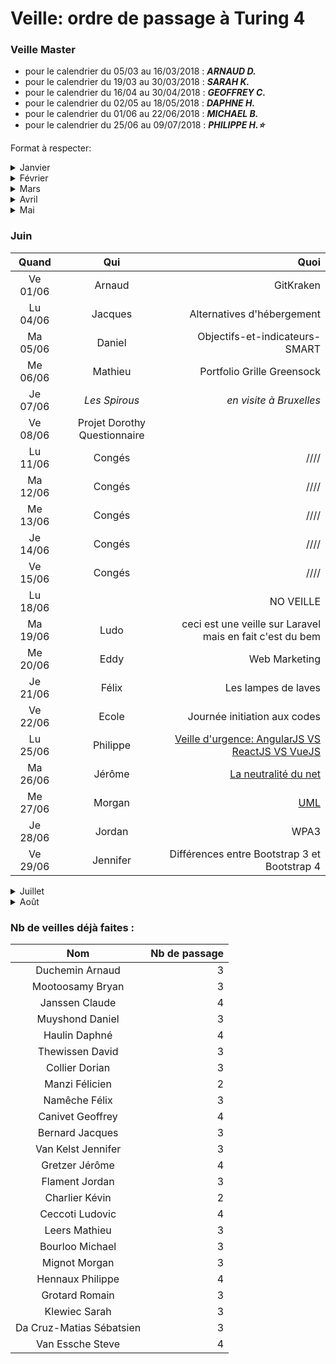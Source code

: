 ﻿# Veille: ordre de passage à Turing 4
 
 ### Veille Master
- pour le calendrier du 05/03 au 16/03/2018 : ***ARNAUD D.***
- pour le calendrier du 19/03 au 30/03/2018 : ***SARAH K.*** 
- pour le calendrier du 16/04 au 30/04/2018 : ***GEOFFREY C.***
- pour le calendrier du 02/05 au 18/05/2018 : ***DAPHNE H.***
- pour le calendrier du 01/06 au 22/06/2018 : ***MICHAEL B.***
- pour le calendrier du 25/06 au 09/07/2018 : ***PHILIPPE H.:star:***

Format à respecter:   

<details> 
  <summary>Janvier </summary>

 | Date          | Nom              | Sujet              |
 |:----------------:|:----------------:| ------------------:|
 | Je 25/01 | Claude | [Google AMP](https://github.com/ClaudeJanssenPro/veille250118_amp) |
 | Ve 26/01 | Dorian C| [La méthode Jacotot](https://contattafiles.s3-us-west-1.amazonaws.com/tnt14094/8FxtYHOcQ-GuswT/jacotot.pdf) |
 | Lu 29/01 | Steve Van E.     | [Les grilles CSS](https://github.com/Steve-VE/CSS-Grid) |
 | Ma 30/01 | Sarah            | [Optimisation d'image]() |
 | Me 31/01 | Mathieu L.       | [html 5.1]() |

</details>
<details> 
  <summary>Février </summary>

| Date          | Nom              | Sujet              |
|:----------------:|:----------------:| ------------------:|
| Je 01/02 | Bryan Moot. | [Les failles Meltdown et Spectre](https://contattafiles.s3-us-west-1.amazonaws.com/tnt14094/6OUhj2ygWaeTTMR/Veille%20Technologique.docx) |
| Ve 02/02 | Ludovic .C | [GPU et AI]() |
| Lu 05/02 | Jennifer         | [Material design]()  |
| Ma 06/02 | Geoffrey | [Présenter avec Prezi](https://prezi.com/) |
| Me 07/02 | Jordan           | [Big data]() |
| Je 08/02 | Kevin D.         | [Les réseaux Wifi et mobiles](https://contattafiles.s3-us-west-1.amazonaws.com/tnt14094/uY9k3EfBqzse9EZ/Les%20r%C3%A9seaux%20Wifi%20et%20mobiles.pptx) |
| Ve 09/02 | Michael B.       | [Bootstrap]() |
| Lu 12/02 | _Fantomas_       | _Don't Forget Your Veille_ |
| Ma 13/02 | Romain           | Atomic Design  |
| Me 14/02 | Gretzer J        | Ransonware |
| Je 15/02 | Daniel           | La smart |
| Ve 16/02 | Arnaud           | plugin flashplayer |
| Lu 19/02 | Jacques          | Images Libre |
| Ma 20/02 | Claude           | Coder Pareto |
| Me 21/02 | Daphné           | Où est passé le bouton google Image ? |
| Je 22/02 | David            | WP et autres CMS |
| Ve 23/02 | Sébastien        | Les plugins ATOM |
| Lu 26/02 | Ludovic          |Mozilla Firefox developper edition:grilles CSS  
| Ma 27/02 | Morgan           | Scrum|
| Me 28/02 | Kevin Charlier   | [StumbleUpon](https://github.com/becodeorg/La-Veille/blob/master/Turing4/readme.md) |


</details>

<details> 
  <summary>Mars</summary>

| Date          | Nom              | Sujet              |
|:----------------:|:----------------:| ------------------:|
| Je 01/03 | Félicien         |[La technologie Blockchain](https://prezi.com/p/ultdft9eiy7d/) |
| Ve 02/03 | Absent  | NO VEILLE|
| Lu 05/03 | Geoffrey         | Les indispensables (raccourcis) |
| Ma 06/03 | Félix            | Robots.txt |
| Me 07/03 | Philippe H.      | [Samsung DeX et le code](https://prezi.com/p/0a6qr_-uzsbk/)|
| Je 08/03 | ABSENT           | No veille |
| Ve 09/03 | Arnaud D.        | La pollution et l'informatique |
| Lu 12/03 | Steve            | [SASS](https://github.com/Steve-VE/Sass-veille) |
| Ma 13/03 | Frédéric         | Scroll infini |
| Me 14/03 | Jordan           | Le cryptage de donnés |
| Je 15/03 | THE COACH        | reset.css |
| Ve 16/03 | Dorian           | wait and see |
| Lu 19/03 | Sarah            | [Organiser son télétravail](https://prezi.com/p/7f1uk3wv4nce/)|
| Ma 20/03 | (Visiteurs)      | NO VEILLE   |
| Me 21/03 | Daniel           | bindparam(), column et motion   |
| Je 22/03 | Félix            | Les outils d'analyse du trafic |
| Ve 23/03 | David            | [Le(s) référencement(s) SEO/SEA](http://prezi.com/gcn2zav-qspq/?utm_campaign=share&utm_medium=copy&rc=ex0share) |
| Lu 26/03 |Daphné            | [Autosploit - piratage des objets connectés](https://prezi.com/p/-dtilgqard9j/)|
| Ma 27/03 |Romain            | Portfolio WebDev |
| Me 28/03 | Geoffrey         | Les outils du WebDev (https://prezi.com/view/dA1DNib4VlZNzq7DKDGg/) |
| Je 29/03 |Félicien          | [schnaps.it, générateur de templates HTML5 et CSS3](https://schnaps.it) |
| Ve 30/03 | Michael          | [Wunderlist Tracker Time]() |

</details>

<details> 
  <summary>Avril</summary>


| Quand         | Qui              | Quoi              |
|:----------------:|:----------------:| ------------------:|
| Lu 09/04 | Philippe      | [Ubuntu 18.04](https://prezi.com/p/fqu2hw4u6zos/) |
| Ma 10/04 | Claude     | [Obligations légales d'un site et divers](https://prezi.com/p/w0glnjyn8aam/) |
| Me 11/04 | Jacques      | Les OS |
| Je 12/04 | Jennifer      | Responsive design |
| Ve 13/04 | Jérôme      | Dark web & Deep web |
| Lu 16/04 | Ludo        | Veille improvisée  |
| Ma 17/04 | Daphné      | ODOO |
| Me 18/04 | Bryan       | les techniques d'animations|
| Je 19/04 | Daniel      | Pocket et Evernote, deux assistants très puissants |
| Ve 20/04 | Mathieu     |  |
| Lu 23/04 |     | Don't forget your veille !
| Ma 24/04 |Kévin | Windows 10 1803 - Redstone 4 |
| Me 25/04 |Romain | Art Intéractif |
| Je 26/04 |Morgan | .NET Core |
| Ve 27/04 |Michael | Facebook Données Personnelles |
| Lu 30/04 |Steve | [Astuces CSS & Sass/SCSS](https://github.com/Steve-VE/css-sass-scss-things) |

</details>

<details> 
  <summary>Mai</summary>

| Quand         | Qui              | Quoi              |
|:----------------:|:----------------:| ------------------:|
| Me 02/05 | Jordan | MySQL 8.0 |
| Je 03/05 | | NO VEILLE|
| Ve 04/05 | | NO VEILLE|
| Lu 07/05 | Atelier x BeCode | Design Innovation |
| Ma 08/05 | Philippe | Python |
| Me 09/05 | Claude | Gulp |
| Je 10/05 | Ascension | Ascension |
| Ve 11/05 | Ludo P | le language binaire
| Lu 14/05 | Dorian | machine learning / deep learning |
| Ma 15/05 | Sébastien | Gutenberg
| Me 16/05 | Ludovic | Théorie des couleurs |
| Je 17/05 | Daphné|
| Ve 18/05 | David| COLORS |
| Lu 21/05 | Pentecôte | Pentecôte |
| Ma 22/05 | Jérôme|le Shadow PC |
| Me 23/05 | Sarah| Le cahier de charges|
| Je 24/05 | | NO VEILLE|
| Ve 25/05 | Sébastien| XXX |
| Lu 28/05 | Geoffrey | Le SVG|
| Ma 29/05 | Kodo | Coach young coders |
| Me 30/05 | Steve | [Processing](https://app.ludus.one/00dee514-c6df-4926-ba72-b7d32f3166c6#1) |
| Je 31/05 | Bryan | les api graphiques (directX et Vulkan) |

</details>

### Juin

| Quand         | Qui              | Quoi              |
|:----------------:|:----------------:| ------------------:|
| Ve 01/06 | Arnaud | GitKraken|
| Lu 04/06 | Jacques | Alternatives d'hébergement |
| Ma 05/06 | Daniel | Objectifs-et-indicateurs-SMART |
| Me 06/06 | Mathieu | Portfolio Grille Greensock |
| Je 07/06 | _Les Spirous_ | _en visite à Bruxelles_  |
| Ve 08/06 | Projet Dorothy Questionnaire |
| Lu 11/06 | Congés | //// |
| Ma 12/06 | Congés | //// |
| Me 13/06 | Congés | //// |
| Je 14/06 | Congés | //// |
| Ve 15/06 | Congés | //// |
| Lu 18/06 | | NO VEILLE|
| Ma 19/06 | Ludo | ceci est une veille sur Laravel mais en fait c'est du bem |
| Me 20/06 | Eddy | Web Marketing |
| Je 21/06 | Félix | Les lampes de laves |
| Ve 22/06 | Ecole | Journée initiation aux codes |
| Lu 25/06 | Philippe | [Veille d'urgence: AngularJS VS ReactJS VS VueJS](https://prezi.com/view/V7Iz3N3bIswIGViEb6Ds/)|
| Ma 26/06 | Jérôme| [La neutralité du net](https://prezi.com/view/R5CpNFTkU3UWCwAhlW5Y/)|
| Me 27/06 | Morgan | [UML](https://prezi.com/2ryfti0vixg6/uml-les-diagrammes-de-classes/) |
| Je 28/06 | Jordan | WPA3 |
| Ve 29/06 | Jennifer | Différences entre Bootstrap 3 et Bootstrap 4 |

<details> 
  <summary>Juillet</summary>
 
| Quand         | Qui              | Quoi              |
|:----------------:|:----------------:| ------------------:|
| Lu 02/07 | Kévin | |
| Ma 03/07 |  |
| Me 04/07 |  |
| Je 05/07 |  |
| Ve 06/07 |  |
| Lu 09/07 |  |
| Ma 10/07 |  |
| Me 11/07 |  |
| Je 12/07 |  |
| Ve 13/07 |  |
| Lu 16/07 |  |
| Ma 17/07 |  |
| Me 18/07 |  |
| Je 19/07 |  |
| Ve 20/07 |  |
| Lu 23/07 |  |
| Ma 24/07 |  |
| Me 25/07 |  |
| Je 26/07 |  |
| Ve 27/07 |  |
| Lu 30/07 |  |
| Ma 31/07 |  |

</details> 

<details> 
  <summary>Août</summary>

| Quand         | Qui              | Quoi              |
|:----------------:|:----------------:| ------------------:|
| Me 01/08 |  |
| Je 02/08 |  |
| Ve 03/08 |  |
| Lu 06/08 |  |
| Ma 07/08 |  |
| Me 08/08 |  |
| Je 09/08 |  |
| Ve 10/08 |  |
| Lu 13/08 |  |
| Ma 14/08 |  |
| Me 15/08 |  |
| Je 16/08 |  |
| Ve 17/08 |  |

</details> 

### Nb de veilles déjà faites :

| Nom             | Nb de passage     |
|:---------------:|------------------:|
|Duchemin	Arnaud  | 3|
|Mootoosamy	Bryan | 3|
|Janssen	Claude   | 4|
|Muyshond	Daniel  | 3|
|Haulin	Daphné    | 4|
|Thewissen	David  | 3|
|Collier	Dorian   | 3|
|Manzi	Félicien   | 2|
|Namêche	Félix    | 3|
|Canivet	Geoffrey | 4|
|Bernard	Jacques  | 3|
|Van Kelst	Jennifer | 3|
|Gretzer	Jérôme   | 4|
|Flament	Jordan   | 3|
|Charlier	Kévin   | 2|
|Ceccoti	Ludovic  | 4|
|Leers	Mathieu    | 3|
|Bourloo	Michael  | 3|
|Mignot	Morgan    | 3|
|Hennaux	Philippe | 4|
|Grotard	Romain   | 3|
|Klewiec	Sarah    | 3|
|Da Cruz-Matias	Sébatsien | 3|
|Van Essche	Steve | 4|
